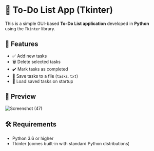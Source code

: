 # 📝 To-Do List App (Tkinter)

This is a simple GUI-based **To-Do List application** developed in **Python** using the `Tkinter` library.

## 🚀 Features

- ✅ Add new tasks
- 🗑️ Delete selected tasks
- ✔️ Mark tasks as completed
- 💾 Save tasks to a file (`tasks.txt`)
- 🔁 Load saved tasks on startup

## 📸 Preview
![Screenshot (47)](https://github.com/user-attachments/assets/a6a7ead8-209d-4681-8a6a-9f05798355d9)

## 🛠️ Requirements

- Python 3.6 or higher
- Tkinter (comes built-in with standard Python distributions)


